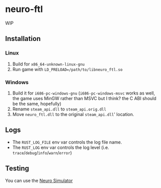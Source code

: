 # neuro-ftl

WIP

## Installation

### Linux

1. Build for `x86_64-unknown-linux-gnu`
2. Run game with `LD_PRELOAD=/path/to/libneuro_ftl.so`

### Windows

1. Build it for `i686-pc-windows-gnu` (`i686-pc-windows-msvc` works as
   well, the game uses MinGW rather than MSVC but I think? the C ABI
   should be the same, hopefully)
2. Rename `steam_api.dll` to `steam_api.orig.dll`
3. Move `neuro_ftl.dll` to the original `steam_api.dll`' location.

## Logs

- The `RUST_LOG_FILE` env var controls the log file name.
- The `RUST_LOG` env var controls the log level (i.e.
  `trace`/`debug`/`info`/`warn`/`error`)

## Testing

You can use the [Neuro Simulator](https://github.com/chayleaf/rust-neuro-sama-game-api/tree/master/neuro-simulator)
